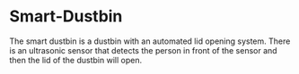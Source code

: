 # Smart-Dustbin
The smart dustbin is a dustbin with an automated lid opening system. There is an ultrasonic sensor that detects the person in front of the sensor and then the lid of the dustbin will open.

